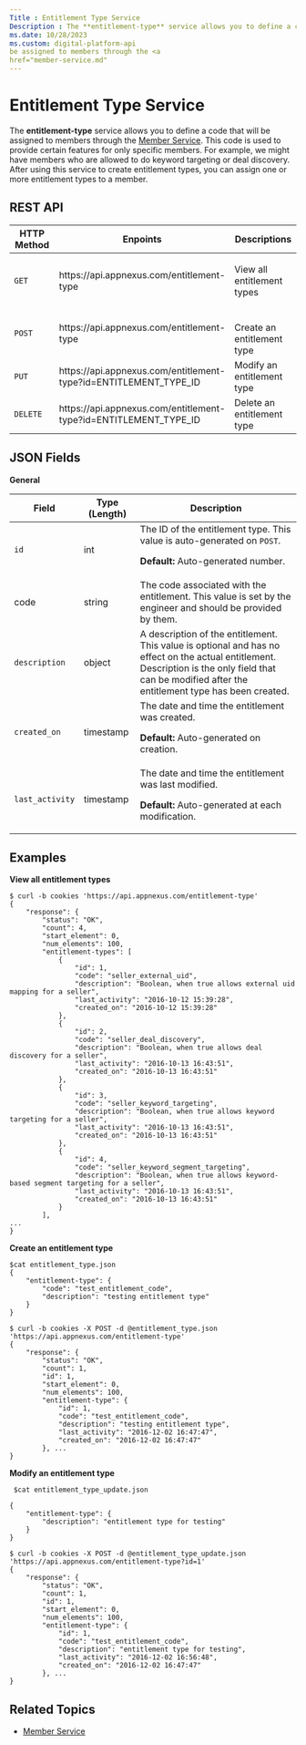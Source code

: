```yaml
---
Title : Entitlement Type Service
Description : The **entitlement-type** service allows you to define a code that will
ms.date: 10/28/2023
ms.custom: digital-platform-api
be assigned to members through the <a
href="member-service.md"
---
```



# Entitlement Type Service



The **entitlement-type** service allows you to define a code that will
be assigned to members through the <a
href="member-service.md"
class="xref" target="_blank">Member Service</a>. This code is used to
provide certain features for only specific members. For example, we
might have members who are allowed to do keyword targeting or deal
discovery. After using this service to create entitlement types, you can
assign one or more entitlement types to a member.



## REST API

<table class="table frame-all" style="width:100%;">
<colgroup>
<col style="width: 33%" />
<col style="width: 33%" />
<col style="width: 33%" />
</colgroup>
<thead class="thead">
<tr class="header row">
<th id="ID-00002363__entry__1" class="entry colsep-1 rowsep-1">HTTP
Method</th>
<th id="ID-00002363__entry__2"
class="entry colsep-1 rowsep-1">Enpoints</th>
<th id="ID-00002363__entry__3"
class="entry colsep-1 rowsep-1">Descriptions</th>
</tr>
</thead>
<tbody class="tbody">
<tr class="odd row">
<td class="entry colsep-1 rowsep-1"
headers="ID-00002363__entry__1"><code class="ph codeph">GET</code></td>
<td class="entry colsep-1 rowsep-1"
headers="ID-00002363__entry__2">https://api.<span
class="ph">appnexus.com/entitlement-type</td>
<td class="entry colsep-1 rowsep-1"
headers="ID-00002363__entry__3"><p>View all entitlement types</p></td>
</tr>
<tr class="even row">
<td class="entry colsep-1 rowsep-1"
headers="ID-00002363__entry__1"><code class="ph codeph">POST</code></td>
<td class="entry colsep-1 rowsep-1"
headers="ID-00002363__entry__2">https://api.<span
class="ph">appnexus.com/entitlement-type</td>
<td class="entry colsep-1 rowsep-1"
headers="ID-00002363__entry__3"><br />
Create an entitlement type</td>
</tr>
<tr class="odd row">
<td class="entry colsep-1 rowsep-1"
headers="ID-00002363__entry__1"><code class="ph codeph">PUT</code></td>
<td class="entry colsep-1 rowsep-1"
headers="ID-00002363__entry__2">https://api.<span
class="ph">appnexus.com/entitlement-type?id=ENTITLEMENT_TYPE_ID</td>
<td class="entry colsep-1 rowsep-1"
headers="ID-00002363__entry__3">Modify an entitlement type</td>
</tr>
<tr class="even row">
<td class="entry colsep-1 rowsep-1"
headers="ID-00002363__entry__1"><code
class="ph codeph">DELETE</code></td>
<td class="entry colsep-1 rowsep-1"
headers="ID-00002363__entry__2">https://api.<span
class="ph">appnexus.com/entitlement-type?id=ENTITLEMENT_TYPE_ID</td>
<td class="entry colsep-1 rowsep-1"
headers="ID-00002363__entry__3">Delete an entitlement type</td>
</tr>
</tbody>
</table>





## JSON Fields

**General**

<table class="table">
<thead class="thead">
<tr class="header row">
<th id="ID-00002363__entry__16"
class="entry colsep-1 rowsep-1">Field</th>
<th id="ID-00002363__entry__17" class="entry colsep-1 rowsep-1">Type
(Length)</th>
<th id="ID-00002363__entry__18"
class="entry colsep-1 rowsep-1">Description</th>
</tr>
</thead>
<tbody class="tbody">
<tr class="odd row">
<td class="entry colsep-1 rowsep-1"
headers="ID-00002363__entry__16"><code class="ph codeph">id</code></td>
<td class="entry colsep-1 rowsep-1"
headers="ID-00002363__entry__17">int</td>
<td class="entry colsep-1 rowsep-1" headers="ID-00002363__entry__18">The
ID of the entitlement type. This value is auto-generated on <code
class="ph codeph">POST</code>.
<p><strong>Default:</strong> Auto-generated number.</p></td>
</tr>
<tr class="even row">
<td class="entry colsep-1 rowsep-1"
headers="ID-00002363__entry__16">code</td>
<td class="entry colsep-1 rowsep-1"
headers="ID-00002363__entry__17">string</td>
<td class="entry colsep-1 rowsep-1" headers="ID-00002363__entry__18">The
code associated with the entitlement. This value is set by the engineer
and should be provided by them.</td>
</tr>
<tr class="odd row">
<td class="entry colsep-1 rowsep-1"
headers="ID-00002363__entry__16"><code
class="ph codeph">description</code></td>
<td class="entry colsep-1 rowsep-1"
headers="ID-00002363__entry__17">object</td>
<td class="entry colsep-1 rowsep-1" headers="ID-00002363__entry__18">A
description of the entitlement. This value is optional and has no effect
on the actual entitlement. Description is the only field that can be
modified after the entitlement type has been created.</td>
</tr>
<tr class="even row">
<td class="entry colsep-1 rowsep-1"
headers="ID-00002363__entry__16"><code
class="ph codeph">created_on</code></td>
<td class="entry colsep-1 rowsep-1"
headers="ID-00002363__entry__17">timestamp</td>
<td class="entry colsep-1 rowsep-1" headers="ID-00002363__entry__18">The
date and time the entitlement was created.
<p><strong>Default:</strong> Auto-generated on creation.</p></td>
</tr>
<tr class="odd row">
<td class="entry colsep-1 rowsep-1"
headers="ID-00002363__entry__16"><code
class="ph codeph">last_activity</code></td>
<td class="entry colsep-1 rowsep-1"
headers="ID-00002363__entry__17">timestamp</td>
<td class="entry colsep-1 rowsep-1" headers="ID-00002363__entry__18">The
date and time the entitlement was last modified.
<p><strong>Default:</strong> Auto-generated at each
modification.</p></td>
</tr>
</tbody>
</table>





##  Examples

**View all entitlement types**

``` pre
$ curl -b cookies 'https://api.appnexus.com/entitlement-type'
{
    "response": {
        "status": "OK",
        "count": 4,
        "start_element": 0,
        "num_elements": 100,
        "entitlement-types": [
            {
                "id": 1,
                "code": "seller_external_uid",
                "description": "Boolean, when true allows external uid mapping for a seller",
                "last_activity": "2016-10-12 15:39:28",
                "created_on": "2016-10-12 15:39:28"
            },
            {
                "id": 2,
                "code": "seller_deal_discovery",
                "description": "Boolean, when true allows deal discovery for a seller",
                "last_activity": "2016-10-13 16:43:51",
                "created_on": "2016-10-13 16:43:51"
            },
            {
                "id": 3,
                "code": "seller_keyword_targeting",
                "description": "Boolean, when true allows keyword targeting for a seller",
                "last_activity": "2016-10-13 16:43:51",
                "created_on": "2016-10-13 16:43:51"
            },
            {
                "id": 4,
                "code": "seller_keyword_segment_targeting",
                "description": "Boolean, when true allows keyword-based segment targeting for a seller",
                "last_activity": "2016-10-13 16:43:51",
                "created_on": "2016-10-13 16:43:51"
            }
        ],
...
}
```



**Create an entitlement type**

``` pre
$cat entitlement_type.json
{
    "entitlement-type": {
        "code": "test_entitlement_code",
        "description": "testing entitlement type"
    }
}
```



``` pre
$ curl -b cookies -X POST -d @entitlement_type.json 'https://api.appnexus.com/entitlement-type'
{
    "response": {
        "status": "OK",
        "count": 1,
        "id": 1,
        "start_element": 0,
        "num_elements": 100,
        "entitlement-type": {
            "id": 1,
            "code": "test_entitlement_code",
            "description": "testing entitlement type",
            "last_activity": "2016-12-02 16:47:47",
            "created_on": "2016-12-02 16:47:47"
        }, ...
}
```



**Modify an entitlement type**

``` pre
 $cat entitlement_type_update.json

{
    "entitlement-type": {
        "description": "entitlement type for testing"
    }
}
```



``` pre
$ curl -b cookies -X POST -d @entitlement_type_update.json 'https://api.appnexus.com/entitlement-type?id=1'
{
    "response": {
        "status": "OK",
        "count": 1,
        "id": 1,
        "start_element": 0,
        "num_elements": 100,
        "entitlement-type": {
            "id": 1,
            "code": "test_entitlement_code",
            "description": "entitlement type for testing",
            "last_activity": "2016-12-02 16:56:48",
            "created_on": "2016-12-02 16:47:47"
        }, ...
}
```





##  Related Topics

- <a
  href="member-service.md"
  class="xref" target="_blank">Member Service</a>  
    







